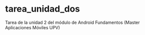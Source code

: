 # tarea_unidad_dos
Tarea de la unidad 2 del módulo de Android Fundamentos (Master Aplicaciones Móviles UPV)
